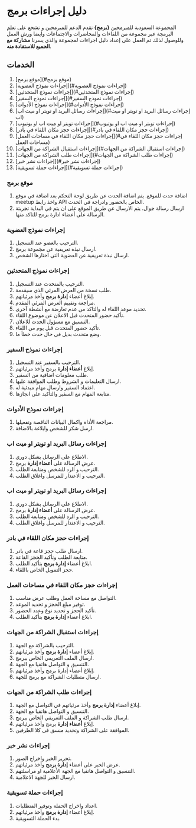 # دليل إجراءات برمج

المجموعة السعودية للمبرمجين **{برمج}** تقدم الدعم للمبرمجين و تشجع على تعلم البرمجة عبر مجموعة من اللقاءات والمحاضرات والاجتماعات وايضا ورش العمل وللوصول لذلك تم العمل على إعداد دليل اجراءات لمجموعة والذي يسرنا **مشاركة مع الجميع للاستفادة منه**.


## الخدمات

1. [موقع برمج](#موقع برمج)
2. [إجراءات نموذج العضوية](#إجراءات نموذج العضوية)
3. [إجراءات نموذج المتحدثين](#إجراءات نموذج المتحدثين)
4. [إجراءات نموذج السفير](#إجراءات نموذج السفير)
5. [إجراءات نموذج الأدوات](#إجراءات نموذج الأدوات)
6. [إجراءات رسائل البريد او تويتر او ميت اب](#إجراءات رسائل البريد او تويتر او ميت اب)
7. [إجراءات تويتر او ميت اب او يوتيوب](#إجراءات تويتر او ميت اب او يوتيوب)
8. [إجراءات حجز مكان اللقاء في بادر](#إجراءات حجز مكان اللقاء في بادر)
9. [إجراءات حجز مكان اللقاء في مساحات العمل](#إجراءات حجز مكان اللقاء في مساحات العمل)
10. [إجراءات استقبال الشراكة من الجهات](#إجراءات استقبال الشراكة من الجهات)
11. [إجراءات طلب الشراكة من الجهات](#إجراءات طلب الشراكة من الجهات)
12. [إجراءات نشر خبر](#إجراءات نشر خبر)
13. [إجراءات حملة تسويقية](#إجراءات حملة تسويقية)


### <a name="موقع برمج"></a>موقع برمج
1. اضافة حدث للموقع.
    يتم اضافة الحدث عن طريق لوحة التحكم بعد اضافة في موقع meetup واخذ رابط API الخاص بالحضور وادراجة في الحدث. 
2. ارسال رسالة جوال.
    يتم الارسال عن طريق الموقع على ان يتم في البداية تجربتة الرسالة على أعضاء ادارة برمج للتاكد منها.
    
### <a name="إجراءات نموذج العضوية"></a>إجراءات نموذج العضوية
1. الترحيب بالعضو عند التسجيل.
2. ارسال نبذة تعريفية عن مجموعة برمج.
3. ارسال نبذة تعريفية عن العضوية التى اختارها الشخص.

### <a name="إجراءات نموذج المتحدثين"></a>إجراءات نموذج المتحدثين
1. الترحيب بالمتحدث عند التسجيل.
2. طلب نسخة من العرض المرئي الذي سيقدمة.
3. إبلاغ أعضاء **إدارة برمج** وأخذ مرئياتهم.
4. مراجعة وتقييم العرض المرئي المقدم.
5. تحديد موعد اللقاء له والتاكد من عدم تعارضة مع أنشطة آخرى.
6. تأكيد حضور المتحدث قبل الاعلان عن موضوع اللقاء.
7. التنسيق مع مسؤول الحدث للاعلان.
8. تأكيد حضور المتحدث قبل يوم من اللقاء.
9. وضع متحدث بديل في حال حدث خطأ ما.

### <a name="إجراءات نموذج السفير"></a>إجراءات نموذج السفير
1. الترحيب بالسفير عند التسجيل.
2. إبلاغ **أعضاء إدارة** برمج وأخذ مرئياتهم.
3. طلب معلومات اضافية من السفير.
4. ارسال التعليمات و الشروط وطلب الموافقة عليها.
5. اعتماد السفير وارسال مهام مبدئية له.
6. متابعة المهام مع السفير والتأكيد على انجازها.

### <a name="إجراءات نموذج الأدوات"></a>إجراءات نموذج الأدوات
1. مراجعة الأداة واكمال البيانات الناقصة وتفعيلها.
2. ارسل شكر للشخص وابلاغة بالاضافة.

### <a name="إجراءات رسائل البريد او تويتر او ميت اب"></a>إجراءات رسائل البريد او تويتر او ميت اب
1. الاطلاع على الرسائل بشكل دوري.
2. عرض الرسالة على **أعضاء إدارة** برمج.
3. الترحيب و الرد للشخص ومتابعة الطلب.
4. الترحيب و الاعتذار للمرسل واغلاق الطلب.

### <a name="إجراءات رسائل البريد او تويتر او ميت اب"></a>إجراءات رسائل البريد او تويتر او ميت اب
1. الاطلاع على الرسائل بشكل دوري.
2. عرض الرسالة على **أعضاء إدارة** برمج.
3. الترحيب و الرد للشخص ومتابعة الطلب.
4. الترحيب و الاعتذار للمرسل واغلاق الطلب.

### <a name="إجراءات حجز مكان اللقاء في بادر"></a>إجراءات حجز مكان اللقاء في بادر
1. ارسال طلب حجز قاعة في بادر.
2. متابعة الطلب وتأكيد الحجز القاعة.
3. ابلاغ أعضاء **إدارة برمج** بتأكيد الطلب.
4. حجز التمويل الخاص باللقاء.

### <a name="إجراءات حجز مكان اللقاء في مساحات العمل"></a>إجراءات حجز مكان اللقاء في مساحات العمل
1. التواصل مع مساحة العمل وطلب عرض مناسب.
2. توفير مبلغ الحجز و تحديد الموعد.
3. تأكيد الحجز و تحديد نوع وعدد الحضور.
4. ابلاغ أعضاء **إدارة برمج** بتأكيد الطلب.

### <a name="إجراءات استقبال الشراكة من الجهات"></a>إجراءات استقبال الشراكة من الجهات
1. الترحيب بالشراكة مع الجهة.
2. إبلاغ أعضاء **إدارة برمج** وأخذ مرئياتهم.
3. ارسال الملف التعريفي الخاص ببرمج.
4. التنسيق و التواصل هاتفيا مع الجهة.
5. إبلاغ أعضاء إدارة برمج وأخذ مرئياتهم.
6. ارسال متطلبات الشراكة مع برمج للجهة.

### <a name="إجراءات طلب الشراكة من الجهات"></a>إجراءات طلب الشراكة من الجهات
1. إبلاغ أعضاء **إدارة برمج** وأخذ مرئياتهم في التواصل مع الجهة.
2. التنسيق و التواصل هاتفيا مع الجهة.
3. ارسال طلب الشراكة و الملف التعريفي الخاص ببرمج.
4. إبلاغ **أعضاء إدارة** برمج وأخذ مرئياتهم.
5. الموافقة على الشراكة وتحديد منسق في كلا الطرفين.

### <a name="إجراءات نشر خبر"></a>إجراءات نشر خبر
1. تحرير الخبر واخراج الصور.
2. عرض الخبر على أعضاء **إدارة برمج** وأخذ مرئياتهم.
3. التنسيق و التواصل هاتفيا مع الجهة الأعلامية او مراسلتهم.
4. ارسال الخبر للجهة الاعلامية.

### <a name="إجراءات حملة تسويقية"></a>إجراءات حملة تسويقية
1. اعداد واخراج الحملة وتوفير المتطلبات.
2. إبلاغ أعضاء **إدارة برمج** وأخذ مرئياتهم.
3. بدء الحملة التسويقية.

